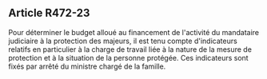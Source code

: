 ## Article R472-23

Pour déterminer le budget alloué au financement de l'activité du mandataire judiciaire à la protection des
majeurs, il est tenu compte d'indicateurs relatifs en particulier à la charge de travail liée à la nature de
la mesure de protection et à la situation de la personne protégée. Ces indicateurs sont fixés par arrêté du
ministre chargé de la famille.

